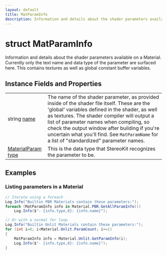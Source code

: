 ```yaml
---
layout: default
title: MatParamInfo
description: Information and details about the shader parameters available on a Material. Currently only the text name and data type of the parameter are surfaced here. This contains textures as well as global constant buffer variables.
---
```

# struct MatParamInfo

Information and details about the shader parameters
available on a Material. Currently only the text name and data type
of the parameter are surfaced here. This contains textures as well as
global constant buffer variables.

## Instance Fields and Properties

|  |  |
|--|--|
|string [name]({{site.url}}/Pages/StereoKit/MatParamInfo/name.html)|The name of the shader parameter, as provided inside of the shader file itself. These are the 'global' variables defined in the shader, as well as textures. The shader compiler will output a list of parameter names when compiling, so check the output window after building if you're uncertain what you'll find.  See `MatParamName` for a list of "standardized" parameter names.|
|[MaterialParam]({{site.url}}/Pages/StereoKit/MaterialParam.html) [type]({{site.url}}/Pages/StereoKit/MatParamInfo/type.html)|This is the data type that StereoKit recognizes the parameter to be.|

## Examples

### Listing parameters in a Material
```csharp
// Iterate using a foreach
Log.Info("Builtin PBR Materials contain these parameters:");
foreach (MatParamInfo info in Material.PBR.GetAllParamInfo())
	Log.Info($"- {info.type,8}: {info.name}");

// Or with a normal for loop
Log.Info("Builtin Unlit Materials contain these parameters:");
for (int i=0; i<Material.Unlit.ParamCount; i+=1)
{
	MatParamInfo info = Material.Unlit.GetParamInfo(i);
	Log.Info($"- {info.type,8}: {info.name}");
}
```


